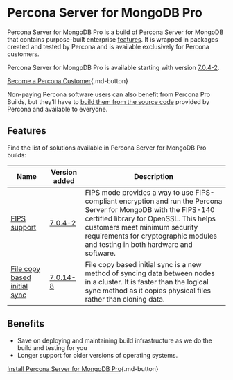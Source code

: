 # Percona Server for MongoDB Pro

Percona Server for MongoDB Pro is a build of Percona Server for MongoDB that contains purpose-built enterprise [features](#features). It is wrapped in packages created and tested by Percona and is available exclusively for Percona customers.

Percona Server for MongpDB Pro is available starting with version [7.0.4-2](release_notes/7.0.4-2.md).

[Become a Percona Customer](https://www.percona.com/about/contact){.md-button}

Non-paying Percona software users can also benefit from Percona Pro Builds, but they’ll have to [build them from the source code](install/source.md) provided by Percona and available to everyone.

## Features

Find the list of solutions available in Percona Server for MongoDB Pro builds:

| Name                                | Version added | Description  | 
| ----------------------------------- | ------------- | -------------
| [FIPS support ](fips.md)| [7.0.4-2](release_notes/7.0.4-2.md) | FIPS mode provides a way to use FIPS-compliant encryption and run the Percona Server for MongoDB with the FIPS-140 certified library for OpenSSL. This helps customers meet minimum security requirements for cryptographic modules and testing in both hardware and software. |
| [File copy based initial sync](initial-sync.md) | [7.0.14-8](release_notes/7.0.14-8.md) | File copy based initial sync is a new method of syncing data between nodes in a cluster. It is faster than the logical sync method as it copies physical files rather than cloning data. |

## Benefits

* Save on deploying and maintaining build infrastructure as we do the build and testing for you 
* Longer support for older versions of operating systems.  

[Install Percona Server for MongoDB Pro](install/install-pro.md){.md-button}
